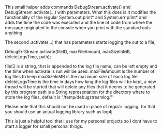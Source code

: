 This small helper adds commands DebugStream.activate() and DebugStream.activate(...) with parameters.
What this does is it modifies the functionality of the regular System.out.print* and System.err.print* and
adds the time the code was executed and the line of code from where the message originated to the console when you print with the standard
outs anything.

The second .activate(...) that has parameters starts logging the out to a file,

DebugErrStream.activate(fileID, maxFileAmount, maxSizeInMB, deleteLogsTime, path);

fileID is a string, that is appended to the log file name, can be left empty and the time when activate is run will be used.
maxFileAmount is the number of log files to keep
maxSizeInMB is the mazimum size of each log file
deleteLogsTime is the time in days how long the log files will be kept, a new thread will be started that will delete any files that it deems to be generated by this program
path is a String representation for the directory where to store the log files, default is "/temp/debugstreamlog/"

Please note that this should not be used in place of regular logging, for that you should use an actual logging library such as log4j.

This is just a helpful tool that I use for my personal projects so I dont have to start a logger for small personal things.
